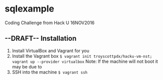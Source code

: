 # sqlexample
Coding Challenge from Hack U 16NOV2016

## --DRAFT-- Installation
1. Install VirtualBox and Vagrant for you
2. Install the Vagrant box 
   ```$ vagrant init troyscottpdx/hacku-vm-nst; vagrant up --provider virtualbox```
   Note: If the machine will not boot it may be due to  
3. SSH into the machine
   ```$ vagrant ssh```

